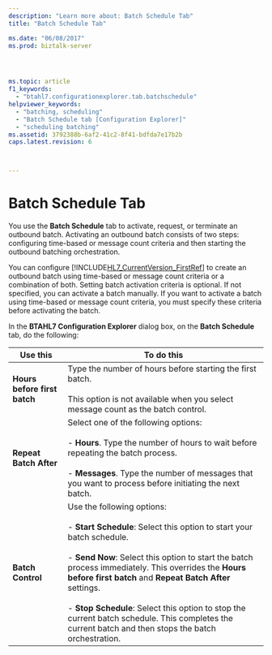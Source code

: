 ```yaml
---
description: "Learn more about: Batch Schedule Tab"
title: "Batch Schedule Tab"

ms.date: "06/08/2017"
ms.prod: biztalk-server




ms.topic: article
f1_keywords: 
  - "btahl7.configurationexplorer.tab.batchschedule"
helpviewer_keywords: 
  - "batching, scheduling"
  - "Batch Schedule tab [Configuration Explorer]"
  - "scheduling batching"
ms.assetid: 3792388b-6af2-41c2-8f41-bdfda7e17b2b
caps.latest.revision: 6



---
```

# Batch Schedule Tab
You use the **Batch Schedule** tab to activate, request, or terminate an outbound batch. Activating an outbound batch consists of two steps: configuring time-based or message count criteria and then starting the outbound batching orchestration.  
  
 You can configure [!INCLUDE[HL7_CurrentVersion_FirstRef](../../includes/hl7-currentversion-firstref-md.md)] to create an outbound batch using time-based or message count criteria or a combination of both. Setting batch activation criteria is optional. If not specified, you can activate a batch manually. If you want to activate a batch using time-based or message count criteria, you must specify these criteria before activating the batch.  
  
 In the **BTAHL7 Configuration Explorer** dialog box, on the **Batch Schedule** tab, do the following:  
  
|Use this|To do this|  
|--------------|----------------|  
|**Hours before first batch**|Type the number of hours before starting the first batch.<br /><br /> This option is not available when you select message count as the batch control.|  
|**Repeat Batch After**|Select one of the following options:<br /><br /> -                   **Hours**. Type the number of hours to wait before repeating the batch process.<br /><br /> -                   **Messages**. Type the number of messages that you want to process before initiating the next batch.|  
|**Batch Control**|Use the following options:<br /><br /> -                   **Start Schedule**: Select this option to start your batch schedule.<br /><br /> -                   **Send Now**: Select this option to start the batch process immediately. This overrides the **Hours before first batch** and **Repeat Batch After** settings.<br /><br /> -                   **Stop Schedule**: Select this option to stop the current batch schedule. This completes the current batch and then stops the batch orchestration.|
